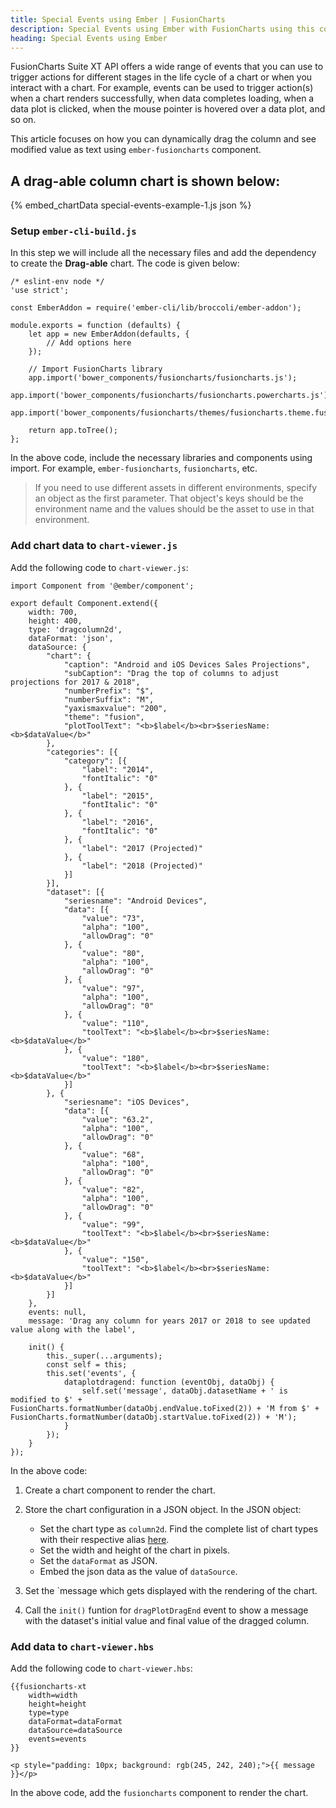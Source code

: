 ```yaml
---
title: Special Events using Ember | FusionCharts
description: Special Events using Ember with FusionCharts using this comprehensive guide. Create visually appealing applications effortlessly. Visit our website now.
heading: Special Events using Ember
---
```


FusionCharts Suite XT API offers a wide range of events that you can use to trigger actions for different stages in the life cycle of a chart or when you interact with a chart. For example, events can be used to trigger action(s) when a chart renders successfully, when data completes loading, when a data plot is clicked, when the mouse pointer is hovered over a data plot, and so on.

This article focuses on how you can dynamically drag the column and see modified value as text using `ember-fusioncharts` component.

## A drag-able column chart is shown below:

{% embed_chartData special-events-example-1.js json %}

### Setup `ember-cli-build.js`

In this step we will include all the necessary files and add the dependency to create the **Drag-able** chart. The code is given below:

```
/* eslint-env node */
'use strict';

const EmberAddon = require('ember-cli/lib/broccoli/ember-addon');

module.exports = function (defaults) {
    let app = new EmberAddon(defaults, {
        // Add options here
    });

    // Import FusionCharts library
    app.import('bower_components/fusioncharts/fusioncharts.js');    
    app.import('bower_components/fusioncharts/fusioncharts.powercharts.js');
    app.import('bower_components/fusioncharts/themes/fusioncharts.theme.fusion.js');    

    return app.toTree();
};
```

In the above code, include the necessary libraries and components using import. For example, `ember-fusioncharts`, `fusioncharts`, etc.

> If you need to use different assets in different environments, specify an object as the first parameter. That object's keys should be the environment name and the values should be the asset to use in that environment.

### Add chart data to `chart-viewer.js`

Add the following code to `chart-viewer.js`:

```
import Component from '@ember/component';

export default Component.extend({    
    width: 700,
    height: 400,
    type: 'dragcolumn2d',
    dataFormat: 'json',
    dataSource: {
	    "chart": {
	        "caption": "Android and iOS Devices Sales Projections",
	        "subCaption": "Drag the top of columns to adjust projections for 2017 & 2018",
	        "numberPrefix": "$",
	        "numberSuffix": "M",
	        "yaxismaxvalue": "200",
	        "theme": "fusion",
	        "plotToolText": "<b>$label</b><br>$seriesName: <b>$dataValue</b>"
	    },
	    "categories": [{
	        "category": [{
                "label": "2014",
                "fontItalic": "0"
            }, {
                "label": "2015",
                "fontItalic": "0"
            }, {
                "label": "2016",
                "fontItalic": "0"
            }, {
                "label": "2017 (Projected)"
            }, {
                "label": "2018 (Projected)"
            }]
	    }],
	    "dataset": [{
	        "seriesname": "Android Devices",
	        "data": [{
                "value": "73",
                "alpha": "100",
                "allowDrag": "0"
            }, {
                "value": "80",
                "alpha": "100",
                "allowDrag": "0"
            }, {
                "value": "97",
                "alpha": "100",
                "allowDrag": "0"
            }, {
                "value": "110",
                "toolText": "<b>$label</b><br>$seriesName: <b>$dataValue</b>"
            }, {
                "value": "180",
                "toolText": "<b>$label</b><br>$seriesName: <b>$dataValue</b>"
            }]
        }, {
            "seriesname": "iOS Devices",
            "data": [{
                "value": "63.2",
                "alpha": "100",
                "allowDrag": "0"
            }, {
                "value": "68",
                "alpha": "100",
                "allowDrag": "0"
            }, {
                "value": "82",
                "alpha": "100",
                "allowDrag": "0"
            }, {
                "value": "99",
                "toolText": "<b>$label</b><br>$seriesName: <b>$dataValue</b>"
            }, {
                "value": "150",
                "toolText": "<b>$label</b><br>$seriesName: <b>$dataValue</b>"
            }]
	    }]
	},    
    events: null,
    message: 'Drag any column for years 2017 or 2018 to see updated value along with the label',

    init() {
        this._super(...arguments);
        const self = this;
        this.set('events', {
            dataplotdragend: function (eventObj, dataObj) {
                self.set('message', dataObj.datasetName + ' is modified to $' + FusionCharts.formatNumber(dataObj.endValue.toFixed(2)) + 'M from $' + FusionCharts.formatNumber(dataObj.startValue.toFixed(2)) + 'M');
            }
        });
    }    
});
```

In the above code:

1. Create a chart component to render the chart.

2. Store the chart configuration in a JSON object. In the JSON object:
    * Set the chart type as `column2d`. Find the complete list of chart types with their respective alias [here](https://www.fusioncharts.com/dev/chart-guide/list-of-charts).
    * Set the width and height of the chart in pixels. 
    * Set the `dataFormat` as JSON.
    * Embed the json data as the value of `dataSource`.

3. Set the `message which gets displayed with the rendering of the chart.

4. Call the `init()` funtion for `dragPlotDragEnd` event to show a message with the dataset's initial value and final value of the dragged column.

### Add data to `chart-viewer.hbs`

Add the following code to `chart-viewer.hbs`:

```
{{fusioncharts-xt
    width=width
    height=height
    type=type
    dataFormat=dataFormat
    dataSource=dataSource
    events=events
}}

<p style="padding: 10px; background: rgb(245, 242, 240);">{{ message }}</p>
```

In the above code, add the `fusioncharts` component to render the chart.
